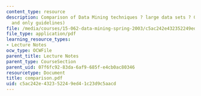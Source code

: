 ```yaml
---
content_type: resource
description: Comparison of Data Mining techniques ? large data sets ? Guidelines (?
  and only guidelines)
file: /media/courses/15-062-data-mining-spring-2003/c5ac242e432352249ed41c23d9c5aacd_comparison.pdf
file_type: application/pdf
learning_resource_types:
- Lecture Notes
ocw_type: OCWFile
parent_title: Lecture Notes
parent_type: CourseSection
parent_uid: 07f6fc92-83da-6af9-685f-e4cb0ac80346
resourcetype: Document
title: comparison.pdf
uid: c5ac242e-4323-5224-9ed4-1c23d9c5aacd
---
```

